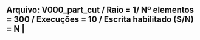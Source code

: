 Arquivo: V000_part_cut / Raio = 1/ Nº elementos = 300 / Execuções = 10 / Escrita habilitado (S/N) = N |
-------------------------------------------------------------------------------------------
